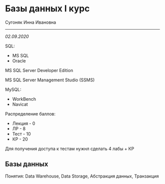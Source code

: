 # Базы данных I курс

Сугоняк Инна Ивановна

<!--

org_sii@ztk.edu.ua

Inna Sygonyak
+380504631737

-->

<hr />

*02.09.2020*

SQL:
- MS SQL
- Oracle

MS SQL Server Developer Edition

MS SQL Server Management Studio (SSMS)

MySQL:
- WorkBench
- Navicat


Распределение баллов:
- Лекция - 0
- ЛР - 8
- Тест - 10
- КР - 20

Для получения доступа к тестам нужнл сделать 4 лабы + КР

## Базы данных

Понятия: Data Warehouse, Data Storage, Абстракция данных, Транзакция

